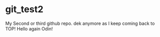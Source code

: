 # git_test2
My Second or third github repo. dek anymore as I keep coming back to TOP!
Hello again Odin!
